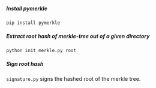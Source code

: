 ##### **Install pymerkle**

`pip install pymerkle`

##### **Extract root hash of merkle-tree out of a given directory**

`python init_merkle.py root`

##### **Sign root hash**
`signature.py` signs the hashed root of the merkle tree. 